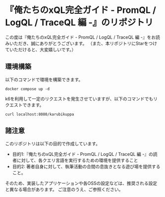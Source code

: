 # 『俺たちのxQL完全ガイド - PromQL / LogQL / TraceQL 編 -』のリポジトリ

この度は『俺たちのxQL完全ガイド - PromQL / LogQL / TraceQL 編 -』をお読みいただき、誠にありがとうございます。
（また、本リポジトリにStarをつけていただけると、大変嬉しいです。）

## 環境構築

以下のコマンドで環境を構築できます。

```shell
docker compose up -d
```

k6を利用して一定のリクエストを発生させていますが、以下のコマンドでもリクエストできます。

```shell
curl localhost:8080/karubikuppa
```

## 諸注意

このリポジトリは以下の目的で作成しています。

- 目的1:『俺たちのxQL完全ガイド - PromQL / LogQL / TraceQL 編 -』の読者に対して、各クエリ言語を実行するための環境を提供すること
- 目的2: 著者自身に対して、執筆活動の合間の息抜きとなる遊び場を提供すること。

そのため、実装したアプリケーションや各OSSの設定などは、推奨される設定と異なる場合があります。
ご注意のうえ、ご参照ください。
